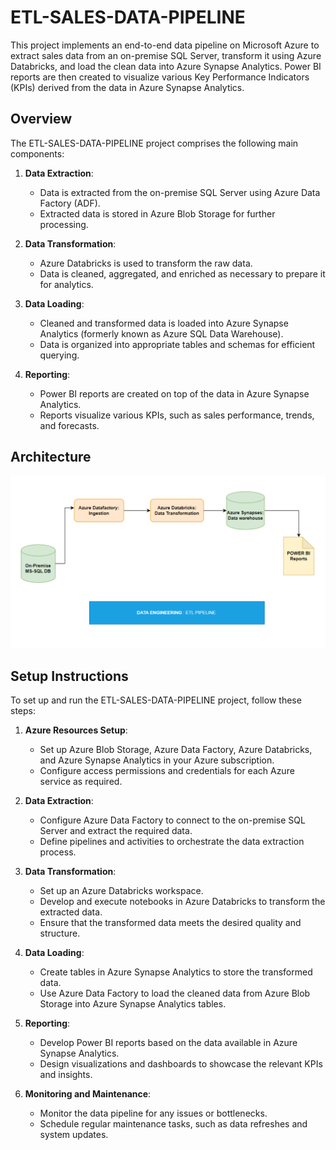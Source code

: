 # ETL-SALES-DATA-PIPELINE

This project implements an end-to-end data pipeline on Microsoft Azure to extract sales data from an on-premise SQL Server, transform it using Azure Databricks, and load the clean data into Azure Synapse Analytics. Power BI reports are then created to visualize various Key Performance Indicators (KPIs) derived from the data in Azure Synapse Analytics.

## Overview

The ETL-SALES-DATA-PIPELINE project comprises the following main components:

1. **Data Extraction**: 
   - Data is extracted from the on-premise SQL Server using Azure Data Factory (ADF).
   - Extracted data is stored in Azure Blob Storage for further processing.

2. **Data Transformation**:
   - Azure Databricks is used to transform the raw data.
   - Data is cleaned, aggregated, and enriched as necessary to prepare it for analytics.

3. **Data Loading**:
   - Cleaned and transformed data is loaded into Azure Synapse Analytics (formerly known as Azure SQL Data Warehouse).
   - Data is organized into appropriate tables and schemas for efficient querying.

4. **Reporting**:
   - Power BI reports are created on top of the data in Azure Synapse Analytics.
   - Reports visualize various KPIs, such as sales performance, trends, and forecasts.

## Architecture
![Architecture Diagram](./DE-Architecture.png)

## Setup Instructions

To set up and run the ETL-SALES-DATA-PIPELINE project, follow these steps:

1. **Azure Resources Setup**:
   - Set up Azure Blob Storage, Azure Data Factory, Azure Databricks, and Azure Synapse Analytics in your Azure subscription.
   - Configure access permissions and credentials for each Azure service as required.

2. **Data Extraction**:
   - Configure Azure Data Factory to connect to the on-premise SQL Server and extract the required data.
   - Define pipelines and activities to orchestrate the data extraction process.

3. **Data Transformation**:
   - Set up an Azure Databricks workspace.
   - Develop and execute notebooks in Azure Databricks to transform the extracted data.
   - Ensure that the transformed data meets the desired quality and structure.

4. **Data Loading**:
   - Create tables in Azure Synapse Analytics to store the transformed data.
   - Use Azure Data Factory to load the cleaned data from Azure Blob Storage into Azure Synapse Analytics tables.

5. **Reporting**:
   - Develop Power BI reports based on the data available in Azure Synapse Analytics.
   - Design visualizations and dashboards to showcase the relevant KPIs and insights.

6. **Monitoring and Maintenance**:
   - Monitor the data pipeline for any issues or bottlenecks.
   - Schedule regular maintenance tasks, such as data refreshes and system updates.



